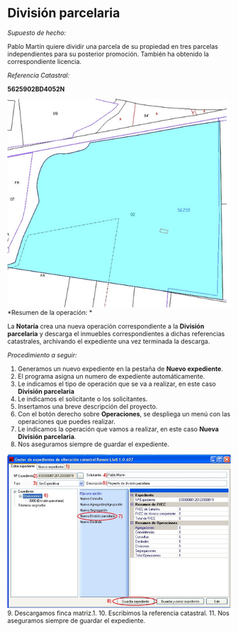 # División parcelaria

*Supuesto de hecho:*

Pablo Martín quiere dividir una parcela de su propiedad en tres parcelas independientes para su posterior promoción. También ha obtenido la correspondiente licencia.

*Referencia Catastral:*

**5625902BD4052N**

![](/images/ope3/div1.jpg)
*Resumen de la operación: *

La **Notaría** crea una nueva operación correspondiente a la **División parcelaria** y descarga el  inmuebles correspondientes a dichas referencias catastrales, archivando el expediente una vez terminada la descarga.

*Procedimiento a seguir:*

1. Generamos un nuevo expediente en la pestaña de **Nuevo expediente**.
2. El programa asigna un numero de expediente automáticamente.
3. Le indicamos el tipo de operación que se va a realizar, en este caso **División parcelaria**
4. Le indicamos el solicitante o los solicitantes.
5. Insertamos una breve descripción del proyecto.
6. Con el botón derecho sobre **Operaciones**, se despliega un menú con las operaciones que puedes realizar.
7. Le indicamos la operación que vamos a realizar, en este caso **Nueva División parcelaria**.
8. Nos aseguramos siempre de guardar el expediente.

![](/images/ope3/div2.jpg)
9. Descargamos  finca matriz.1. 
10. Escribimos la referencia catastral.
11. Nos aseguramos siempre de guardar el expediente.
